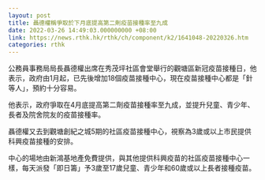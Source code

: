 ```yaml
---
layout: post
title: 聶德權稱爭取於下月底提高第二劑疫苗接種率至九成
date: 2022-03-26 14:49:03.000000000 +08:00
link: https://news.rthk.hk/rthk/ch/component/k2/1641048-20220326.htm
categories: rthk
---
```


公務員事務局局長聶德權出席在秀茂坪社區會堂舉行的觀塘區新冠疫苗接種日，他表示，政府由1月起，已先後增加18個疫苗接種中心，現在疫苗接種中心都是「針等人」，預約十分容易。

他表示，政府爭取在4月底提高第二劑疫苗接種率至九成，並提升兒童、青少年、長者及院舍院友的疫苗接種率。

聶德權又去到觀塘創紀之城5期的社區疫苗接種中心，視察為3歲或以上市民提供科興疫苗接種的安排。

中心的場地由新鴻基地產免費提供，與其他提供科興疫苗的社區疫苗接種中心一樣，每天派發「即日籌」予3歲至17歲兒童、青少年和60歲或以上長者接種疫苗。
